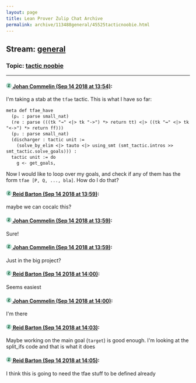 ```yaml
---
layout: page
title: Lean Prover Zulip Chat Archive 
permalink: archive/113488general/45525tacticnoobie.html
---
```


## Stream: [general](index.html)
### Topic: [tactic noobie](45525tacticnoobie.html)

---

#### [![Click to go to Zulip](../../assets/img/zulip2.png) Johan Commelin (Sep 14 2018 at 13:54)](https://leanprover.zulipchat.com/#narrow/stream/113488-general/topic/tactic%20noobie/near/133947182):
I'm taking a stab at the `tfae` tactic. This is what I have so far:
```lean
meta def tfae_have
  (p₁ : parse small_nat)
  (re : parse (((tk "→" <|> tk "->") *> return tt) <|> ((tk "↔" <|> tk "<->") *> return ff)))
  (p₂ : parse small_nat)
  (discharger : tactic unit :=
    (solve_by_elim <|> tauto <|> using_smt (smt_tactic.intros >> smt_tactic.solve_goals))) :
  tactic unit := do
    g <- get_goals,
```
Now I would like to loop over my goals, and check if any of them has the form `tfae [P, Q, ..., bla]`. How do I do that?

#### [![Click to go to Zulip](../../assets/img/zulip2.png) Reid Barton (Sep 14 2018 at 13:59)](https://leanprover.zulipchat.com/#narrow/stream/113488-general/topic/tactic%20noobie/near/133947374):
maybe we can cocalc this?

#### [![Click to go to Zulip](../../assets/img/zulip2.png) Johan Commelin (Sep 14 2018 at 13:59)](https://leanprover.zulipchat.com/#narrow/stream/113488-general/topic/tactic%20noobie/near/133947386):
Sure!

#### [![Click to go to Zulip](../../assets/img/zulip2.png) Johan Commelin (Sep 14 2018 at 13:59)](https://leanprover.zulipchat.com/#narrow/stream/113488-general/topic/tactic%20noobie/near/133947393):
Just in the big project?

#### [![Click to go to Zulip](../../assets/img/zulip2.png) Reid Barton (Sep 14 2018 at 14:00)](https://leanprover.zulipchat.com/#narrow/stream/113488-general/topic/tactic%20noobie/near/133947467):
Seems easiest

#### [![Click to go to Zulip](../../assets/img/zulip2.png) Johan Commelin (Sep 14 2018 at 14:00)](https://leanprover.zulipchat.com/#narrow/stream/113488-general/topic/tactic%20noobie/near/133947471):
I'm there

#### [![Click to go to Zulip](../../assets/img/zulip2.png) Reid Barton (Sep 14 2018 at 14:03)](https://leanprover.zulipchat.com/#narrow/stream/113488-general/topic/tactic%20noobie/near/133947610):
Maybe working on the main goal (`target`) is good enough. I'm looking at the split_ifs code and that is what it does

#### [![Click to go to Zulip](../../assets/img/zulip2.png) Reid Barton (Sep 14 2018 at 14:05)](https://leanprover.zulipchat.com/#narrow/stream/113488-general/topic/tactic%20noobie/near/133947696):
I think this is going to need the tfae stuff to be defined already

